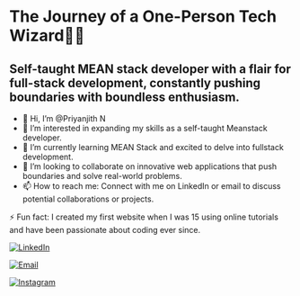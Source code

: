 # The Journey of a One-Person Tech Wizard🫣✨

## Self-taught MEAN stack developer with a flair for full-stack development, constantly pushing boundaries with boundless enthusiasm.

- 👋 Hi, I’m @Priyanjith N
- 👀 I’m interested in expanding my skills as a self-taught Meanstack developer.
- 🌱 I’m currently learning MEAN Stack and excited to delve into fullstack development.
- 💞 I’m looking to collaborate on innovative web applications that push boundaries and solve real-world problems.
- 📫 How to reach me: Connect with me on LinkedIn or email to discuss potential collaborations or projects.

⚡ Fun fact: I created my first website when I was 15 using online tutorials and have been passionate about coding ever since.

[![LinkedIn](https://img.shields.io/badge/LinkedIn-Priyanjith%20N-blue)](https://www.linkedin.com/in/priyanjith-n/)

[![Email](https://img.shields.io/badge/Email-priyanjithnofficial@gmail.com-blue)](mailto:priyanjithnofficial@gmail.com)

[![Instagram](https://img.shields.io/badge/Instagram-priyan_jith-blue?logo=instagram&logoColor=white)](https://www.instagram.com/priyan_jith/)

<!---
Priyanjith-N/Priyanjith-N is a ✨ special ✨ repository because its `README.md` (this file) appears on your GitHub profile.
You can click the Preview link to take a look at your changes.
--->
